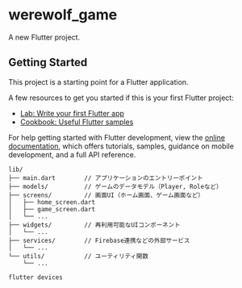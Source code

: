# werewolf_game

A new Flutter project.

## Getting Started

This project is a starting point for a Flutter application.

A few resources to get you started if this is your first Flutter project:

- [Lab: Write your first Flutter app](https://docs.flutter.dev/get-started/codelab)
- [Cookbook: Useful Flutter samples](https://docs.flutter.dev/cookbook)

For help getting started with Flutter development, view the
[online documentation](https://docs.flutter.dev/), which offers tutorials,
samples, guidance on mobile development, and a full API reference.

```
lib/
├── main.dart        // アプリケーションのエントリーポイント
├── models/          // ゲームのデータモデル（Player, Roleなど）
├── screens/         // 画面UI（ホーム画面、ゲーム画面など）
│   ├── home_screen.dart
│   ├── game_screen.dart
│   └── ...
├── widgets/         // 再利用可能なUIコンポーネント
│   └── ...
├── services/        // Firebase連携などの外部サービス
│   └── ...
└── utils/           // ユーティリティ関数
    └── ...
```

```
flutter devices
```
